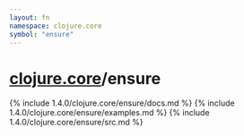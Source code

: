 ```yaml
---
layout: fn
namespace: clojure.core
symbol: "ensure"
---
```


# [clojure.core](../)/ensure

{% include 1.4.0/clojure.core/ensure/docs.md %}
{% include 1.4.0/clojure.core/ensure/examples.md %}
{% include 1.4.0/clojure.core/ensure/src.md %}

